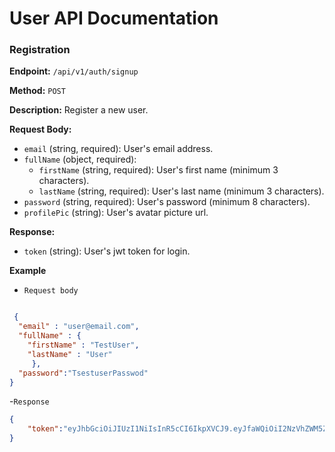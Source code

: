 
# User API Documentation

### Registration

**Endpoint:** `/api/v1/auth/signup`

**Method:** `POST`

**Description:** Register a new user.

**Request Body:**
- `email` (string, required): User's email address.
- `fullName` (object, required):
  - `firstName` (string, required): User's first name (minimum 3 characters).
  - `lastName` (string, required): User's last name (minimum 3 characters).
- `password` (string, required): User's password (minimum 8 characters).
- `profilePic` (string): User's avatar picture  url.

**Response:**
- `token` (string): User's jwt token for login.

**Example**
 - `Request body ` 
```json

 {
  "email" : "user@email.com",
  "fullName" : {
    "firstName" : "TestUser",
    "lastName" : "User"
     },
  "password":"TsestuserPasswod"
} 

```

-`Response `
```json 
{
    "token":"eyJhbGciOiJIUzI1NiIsInR5cCI6IkpXVCJ9.eyJfaWQiOiI2NzVhZWM5ZDI4M2ViMmNjYTQ1NDA4YzEiLCJpYXQiOjE3MzQwMTIwNjEsImV4cCI6MTczNDAxNTY2MX0.Cn-sDAHLboKlBXNzjNmtSlzxxtTSphDI6pFYo2-2Snk"
}

```
